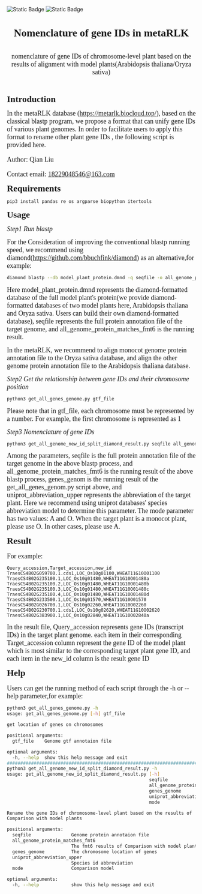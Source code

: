 ![Static Badge](https://img.shields.io/badge/metaRLK-rename_gene_IDs-blue)
![Static Badge](https://img.shields.io/badge/python-script-red)
<div align='center'>
<strong><font face='Times New Roman'><h1>Nomenclature of gene IDs in metaRLK</h1></font></strong>
</div>
<br>

<center><font size="4" face='Times New Roman'>nomenclature of gene IDs of chromosome-level plant based on the results of alignment with model plants(Arabidopsis thaliana/Oryza sativa)</font></center>
<br>
<br>


<strong><font size="5" face='Times New Roman'>Introduction</font></strong>

<font size="4" face='Times New Roman'>In the metaRLK database (https://metarlk.biocloud.top/), based on the classical blastp program, we propose a format that can unify gene IDs of various plant genomes. In order to facilitate users to apply this format to rename other plant gene IDs , the following script is provided here.

Author: Qian Liu

Contact email: 18229048546@163.com</font>

<strong><font size="5" face='Times New Roman'>Requirements</font></strong>

```bash
pip3 install pandas re os argparse biopython itertools
```

<strong><font size="5" face='Times New Roman'>Usage</font></strong>

<font size="4" face='Times New Roman'>*Step1 Run blastp*</font>

<font size="4" face='Times New Roman'>For the Consideration of improving the conventional blastp running speed, we recommend using diamond(https://github.com/bbuchfink/diamond) as an alternative,for example:</font>

```bash
diamond blastp --db model_plant_protein.dmnd -q seqfile -o all_genome_protein_matches_fmt6
```

<font size="4" face='Times New Roman'>Here model_plant_protein.dmnd represents the diamond-formatted database of the full model plant's protein(we provide diamond-formatted databases of two model plants here, Arabidopsis thaliana and Oryza sativa. Users can build their own diamond-formatted database), seqfile represents the full protein annotation file of the target genome, and all_genome_protein_matches_fmt6 is the running result.</font>

<font size="4" face='Times New Roman'>In the metaRLK, we recommend to align monocot genome protein annotation file to the Oryza sativa database, and align the other genome protein annotation file to the Arabidopsis thaliana database.</font>

<font size="4" face='Times New Roman'>*Step2 Get the relationship between gene IDs and their chromosome position*</font>

```bash
python3 get_all_genes_genome.py gtf_file
```

<font size="4" face='Times New Roman'>Please note that in gtf_file, each chromosome must be represented by a number. For example, the first chromosome is represented as 1</font>

<font size="4" face='Times New Roman'>*Step3 Nomenclature of gene IDs*</font>

```bash
python3 get_all_genome_new_id_split_diamond_result.py seqfile all_genome_protein_matches_fmt6 genes_genome uniprot_abbreviation_upper mode
```
<font size="4" face='Times New Roman'>Among the parameters, seqfile is the full protein annotation file of the target genome in the above blastp process, and all_genome_protein_matches_fmt6 is the running result of the above blastp process, genes_genom is the running result of the get_all_genes_genom.py script above, and uniprot_abbreviation_upper represents the abbreviation of the target plant. Here we recommend using uniprot databases' species abbreviation model to determine this parameter. The mode parameter has two values: A and O. When the target plant is a monocot plant, please use O. In other cases, please use A.</font>

<strong><font size="5" face='Times New Roman'>Result</font></strong>
<br>
<br>
<font size="4" face='Times New Roman'>For example:</font>

```
Query_accession,Target_accession,new_id
TraesCS4B02G059700.1.cds1,LOC_Os10g01100,WHEAT11G10O01100
TraesCS4B02G235100.1,LOC_Os10g01480,WHEAT11G10O01480a
TraesCS4B02G235100.2,LOC_Os10g01480,WHEAT11G10O01480b
TraesCS4B02G235100.3,LOC_Os10g01480,WHEAT11G10O01480c
TraesCS4B02G235100.4,LOC_Os10g01480,WHEAT11G10O01480d
TraesCS4B02G233500.1,LOC_Os10g01570,WHEAT11G10O01570
TraesCS4B02G026700.1,LOC_Os10g02260,WHEAT11G10O02260
TraesCS4B02G230700.1.cds1,LOC_Os10g02620,WHEAT11G10O02620
TraesCS4B02G383900.1,LOC_Os10g02840,WHEAT11G10O02840a
```
<font size="4" face='Times New Roman'>In the result file, Query_accession represents gene IDs (transcript IDs) in the target plant genome. each item in their corresponding Target_accession column represent the gene ID of the model plant which is most similar to the corresponding target plant gene ID, and each item in the new_id column is the result gene ID</font>

<strong><font size="5" face='Times New Roman'>Help</font></strong>
<br>
<br>
<font size="4" face='Times New Roman'>Users can get the running method of each script through the -h or --help parameter,for example:</font>

```bash
python3 get_all_genes_genome.py -h
usage: get_all_genes_genome.py [-h] gtf_file

get location of genes on chromosomes

positional arguments:
  gtf_file    Genome gtf annotaion file

optional arguments:
  -h, --help  show this help message and exit
####################################################################################
python3 get_all_genome_new_id_split_diamond_result.py -h
usage: get_all_genome_new_id_split_diamond_result.py [-h]
                                                     seqfile
                                                     all_genome_protein_matches_fmt6
                                                     genes_genome
                                                     uniprot_abbreviation_upper
                                                     mode

Rename the gene IDs of chromosome-level plant based on the results of
Comparison with model plants

positional arguments:
  seqfile               Genome protein annotaion file
  all_genome_protein_matches_fmt6
                        The fmt6 results of Comparison with model plants
  genes_genome          The chromosome location of genes
  uniprot_abbreviation_upper
                        Species id abbreviation
  mode                  Comparison model

optional arguments:
  -h, --help            show this help message and exit
```

